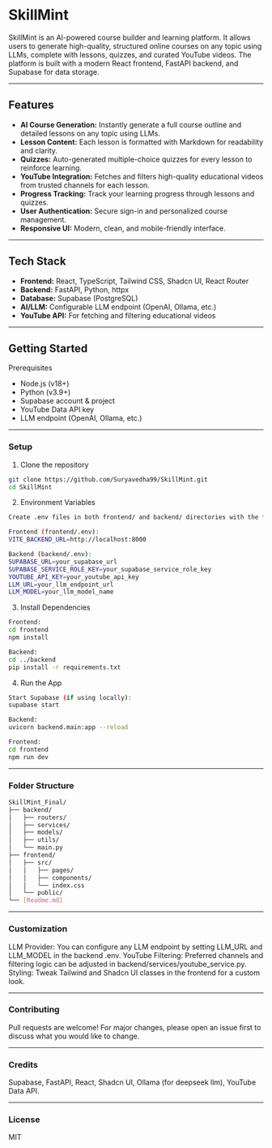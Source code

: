 # SkillMint

SkillMint is an AI-powered course builder and learning platform. It allows users to generate high-quality, structured online courses on any topic using LLMs, complete with lessons, quizzes, and curated YouTube videos. The platform is built with a modern React frontend, FastAPI backend, and Supabase for data storage.

---

## Features

- **AI Course Generation:** Instantly generate a full course outline and detailed lessons on any topic using LLMs.
- **Lesson Content:** Each lesson is formatted with Markdown for readability and clarity.
- **Quizzes:** Auto-generated multiple-choice quizzes for every lesson to reinforce learning.
- **YouTube Integration:** Fetches and filters high-quality educational videos from trusted channels for each lesson.
- **Progress Tracking:** Track your learning progress through lessons and quizzes.
- **User Authentication:** Secure sign-in and personalized course management.
- **Responsive UI:** Modern, clean, and mobile-friendly interface.

---

## Tech Stack

- **Frontend:** React, TypeScript, Tailwind CSS, Shadcn UI, React Router
- **Backend:** FastAPI, Python, httpx
- **Database:** Supabase (PostgreSQL)
- **AI/LLM:** Configurable LLM endpoint (OpenAI, Ollama, etc.)
- **YouTube API:** For fetching and filtering educational videos

---

## Getting Started

Prerequisites

- Node.js (v18+)
- Python (v3.9+)
- Supabase account & project
- YouTube Data API key
- LLM endpoint (OpenAI, Ollama, etc.)

---

### Setup

1. Clone the repository

```sh
git clone https://github.com/Suryavedha99/SkillMint.git
cd SkillMint
```

2. Environment Variables

```sh
Create .env files in both frontend/ and backend/ directories with the following keys:

Frontend (frontend/.env):
VITE_BACKEND_URL=http://localhost:8000

Backend (backend/.env):
SUPABASE_URL=your_supabase_url
SUPABASE_SERVICE_ROLE_KEY=your_supabase_service_role_key
YOUTUBE_API_KEY=your_youtube_api_key
LLM_URL=your_llm_endpoint_url
LLM_MODEL=your_llm_model_name
```

3. Install Dependencies

```sh
Frontend:
cd frontend
npm install

Backend:
cd ../backend
pip install -r requirements.txt
```

4. Run the App

```sh
Start Supabase (if using locally):
supabase start

Backend:
uvicorn backend.main:app --reload

Frontend:
cd frontend
npm run dev
```

---

### Folder Structure

```sh
SkillMint_Final/
├── backend/
│   ├── routers/
│   ├── services/
│   ├── models/
│   ├── utils/
│   └── main.py
├── frontend/
│   ├── src/
│   │   ├── pages/
│   │   ├── components/
│   │   └── index.css
│   └── public/
└── [Readme.md]

```
---

### Customization

LLM Provider: You can configure any LLM endpoint by setting LLM_URL and LLM_MODEL in the backend .env.
YouTube Filtering: Preferred channels and filtering logic can be adjusted in backend/services/youtube_service.py.
Styling: Tweak Tailwind and Shadcn UI classes in the frontend for a custom look.

---

### Contributing
Pull requests are welcome! For major changes, please open an issue first to discuss what you would like to change.

---

### Credits

Supabase, FastAPI, React, Shadcn UI, Ollama (for deepseek llm), YouTube Data API.

---

### License
MIT
